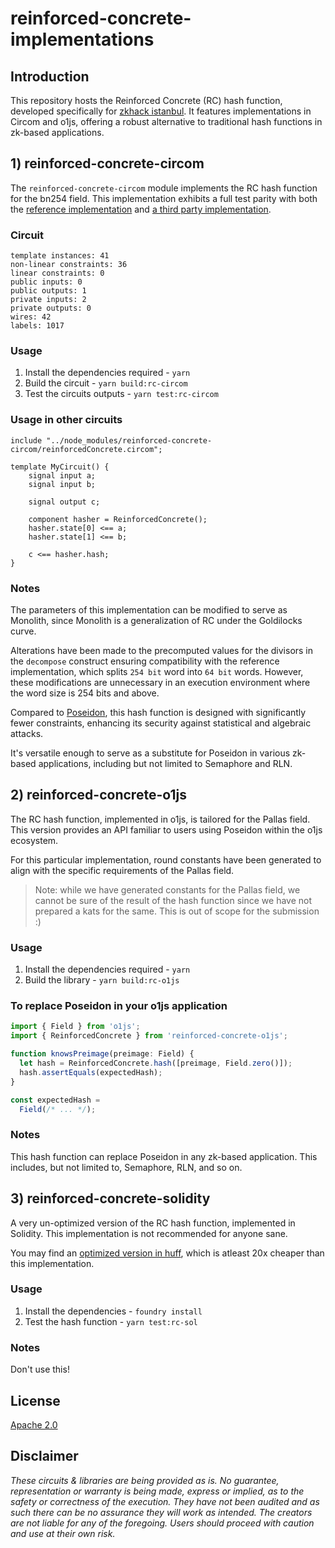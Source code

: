 # reinforced-concrete-implementations

## Introduction

This repository hosts the Reinforced Concrete (RC) hash function, developed specifically for [zkhack istanbul](https://zkistanbul). It features implementations in Circom and o1js, offering a robust alternative to traditional hash functions in zk-based applications.


## 1) reinforced-concrete-circom

The `reinforced-concrete-circom` module implements the RC hash function for the bn254 field. This implementation exhibits a full test parity with both the [reference implementation](https://extgit.iaik.tugraz.at/krypto/zkfriendlyhashzoo/-/blob/master/plain_impls/src/reinforced_concrete/reinforced_concrete_instances.rs) and [a third party implementation](https://github.com/rymnc/reinforced-concrete-huff).


### Circuit

```
template instances: 41
non-linear constraints: 36
linear constraints: 0
public inputs: 0
public outputs: 1
private inputs: 2
private outputs: 0
wires: 42
labels: 1017
```

### Usage

1. Install the dependencies required - `yarn`
2. Build the circuit - `yarn build:rc-circom`
3. Test the circuits outputs - `yarn test:rc-circom`

### Usage in other circuits

```circom
include "../node_modules/reinforced-concrete-circom/reinforcedConcrete.circom";

template MyCircuit() {
    signal input a;
    signal input b;

    signal output c;

    component hasher = ReinforcedConcrete();
    hasher.state[0] <== a;
    hasher.state[1] <== b;

    c <== hasher.hash;
}
```

### Notes

The parameters of this implementation can be modified to serve as Monolith, 
since Monolith is a generalization of RC under the Goldilocks curve.

Alterations have been made to the precomputed values for the divisors in the `decompose` construct ensuring compatibility with the reference implementation, which splits `254 bit` word into `64 bit` words. 
However, these modifications are unnecessary in an execution environment where the word size is 254 bits and above.

Compared to [Poseidon](https://github.com/iden3/circomlib/blob/master/circuits/poseidon.circom), this hash function is designed with significantly fewer constraints, enhancing its security against statistical and algebraic attacks.

It's versatile enough to serve as a substitute for Poseidon in various zk-based applications, including but not limited to Semaphore and RLN.


## 2) reinforced-concrete-o1js

The RC hash function, implemented in o1js, is tailored for the Pallas field. This version provides an API familiar to users using Poseidon within the o1js ecosystem.

For this particular implementation, round constants have been generated to align with the specific requirements of the Pallas field.

> Note: while we have generated constants for the Pallas field, we cannot be sure of the result of the hash function since we have not prepared a kats for the same. This is out of scope for the submission :)

### Usage

1. Install the dependencies required - `yarn`
2. Build the library - `yarn build:rc-o1js`

### To replace Poseidon in your o1js application

```typescript
import { Field } from 'o1js';
import { ReinforcedConcrete } from 'reinforced-concrete-o1js';

function knowsPreimage(preimage: Field) {
  let hash = ReinforcedConcrete.hash([preimage, Field.zero()]);
  hash.assertEquals(expectedHash);
}

const expectedHash =
  Field(/* ... */);
```

### Notes

This hash function can replace Poseidon in any zk-based application. 
This includes, but not limited to, Semaphore, RLN, and so on.

## 3) reinforced-concrete-solidity

A very un-optimized version of the RC hash function, implemented in Solidity. This implementation is not recommended for anyone sane.

You may find an [optimized version in huff](https://github.com/rymnc/reinforced-concrete-huff), which is atleast 20x cheaper than this implementation.

### Usage

1. Install the dependencies - `foundry install`
2. Test the hash function - `yarn test:rc-sol`

### Notes

Don't use this!

## License

[Apache 2.0](https://github.com/rymnc/reinforced-concrete-circom/blob/master/LICENSE)

## Disclaimer

_These circuits & libraries are being provided as is. No guarantee, representation or warranty is being made, express or implied, as to the safety or correctness of the execution. They have not been audited and as such there can be no assurance they will work as intended. The creators are not liable for any of the foregoing. Users should proceed with caution and use at their own risk._

